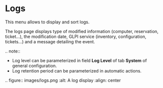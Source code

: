 Logs
====

This menu allows to display and sort logs.

The logs page displays type of modified information (computer, reservation, ticket...), the modification date, GLPI service (inventory, configuration, tickets...) and a message detailing the event.

.. note::

   * Log level can be parameterized in field **Log Level** of tab **System** of general configuration.
   * Log retention period can be parameterized in automatic actions.

.. figure:: images/logs.png
   :alt: A log display
   :align: center
